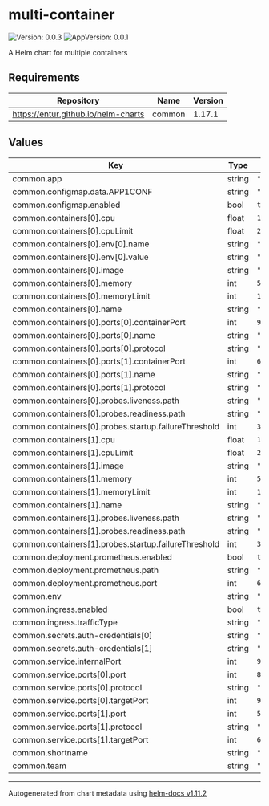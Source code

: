 # multi-container

![Version: 0.0.3](https://img.shields.io/badge/Version-0.0.3-informational?style=flat-square) ![AppVersion: 0.0.1](https://img.shields.io/badge/AppVersion-0.0.1-informational?style=flat-square)

A Helm chart for multiple containers

## Requirements

| Repository | Name | Version |
|------------|------|---------|
| https://entur.github.io/helm-charts | common | 1.17.1 |

## Values

| Key | Type | Default | Description |
|-----|------|---------|-------------|
| common.app | string | `"multi-container"` |  |
| common.configmap.data.APP1CONF | string | `"yes"` |  |
| common.configmap.enabled | bool | `true` |  |
| common.containers[0].cpu | float | `1.1` |  |
| common.containers[0].cpuLimit | float | `2` |  |
| common.containers[0].env[0].name | string | `"APP1"` |  |
| common.containers[0].env[0].value | string | `"something"` |  |
| common.containers[0].image | string | `"${artifact.metadata.image}"` |  |
| common.containers[0].memory | int | `512` |  |
| common.containers[0].memoryLimit | int | `1024` |  |
| common.containers[0].name | string | `"multi"` |  |
| common.containers[0].ports[0].containerPort | int | `9000` |  |
| common.containers[0].ports[0].name | string | `"http"` |  |
| common.containers[0].ports[0].protocol | string | `"TCP"` |  |
| common.containers[0].ports[1].containerPort | int | `6001` |  |
| common.containers[0].ports[1].name | string | `"adm"` |  |
| common.containers[0].ports[1].protocol | string | `"TCP"` |  |
| common.containers[0].probes.liveness.path | string | `"/actuator/health/liveness"` |  |
| common.containers[0].probes.readiness.path | string | `"/actuator/health/readiness"` |  |
| common.containers[0].probes.startup.failureThreshold | int | `300` |  |
| common.containers[1].cpu | float | `1.1` |  |
| common.containers[1].cpuLimit | float | `2` |  |
| common.containers[1].image | string | `"yay"` |  |
| common.containers[1].memory | int | `512` |  |
| common.containers[1].memoryLimit | int | `1024` |  |
| common.containers[1].name | string | `"other"` |  |
| common.containers[1].probes.liveness.path | string | `"/actuator/health/liveness"` |  |
| common.containers[1].probes.readiness.path | string | `"/actuator/health/readiness"` |  |
| common.containers[1].probes.startup.failureThreshold | int | `300` |  |
| common.deployment.prometheus.enabled | bool | `true` |  |
| common.deployment.prometheus.path | string | `"/prom"` |  |
| common.deployment.prometheus.port | int | `666` |  |
| common.env | string | `"dev"` |  |
| common.ingress.enabled | bool | `true` |  |
| common.ingress.trafficType | string | `"public"` |  |
| common.secrets.auth-credentials[0] | string | `"MNG_AUTH0_INT_CLIENT_ID"` |  |
| common.secrets.auth-credentials[1] | string | `"MNG_AUTH0_INT_CLIENT_SECRET"` |  |
| common.service.internalPort | int | `9000` |  |
| common.service.ports[0].port | int | `80` |  |
| common.service.ports[0].protocol | string | `"TCP"` |  |
| common.service.ports[0].targetPort | int | `9000` |  |
| common.service.ports[1].port | int | `5001` |  |
| common.service.ports[1].protocol | string | `"TCP"` |  |
| common.service.ports[1].targetPort | int | `6001` |  |
| common.shortname | string | `"multcont"` |  |
| common.team | string | `"example"` |  |

----------------------------------------------
Autogenerated from chart metadata using [helm-docs v1.11.2](https://github.com/norwoodj/helm-docs/releases/v1.11.2)
